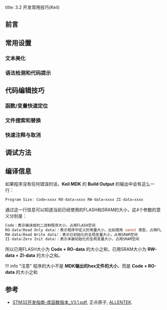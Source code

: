 title: 3.2 开发常用技巧(Keil)

## 前言

## 常用设置

### 文本美化

### 语法检测和代码提示

## 代码编辑技巧

### 函数/变量快速定位
### 文件搜索和替换
### 快速注释与取消

## 调试方法

## 编译信息

如果程序没有任何错误的话，**Keil MDK** 的 **Build Output** 的输出中会有这么一行：

```c
Program Size: Code=xxxx RO-data=xxxx RW-data=xxxx ZI-data=xxxx
```

通过这一行信息可以知道当前已经使用的FLASH和SRAM的大小，这4个参数的意义分别是：
```c
Code：表示编译成的二进制程序大小，占用FLASH空间
RO-data(Read Only data)：表示程序中定义的常量大小，比如使用 const 类型，占用FLASH空间
RW-data(Read Write data)：表示已初始化的全局变量大小，占用SRAM空间
ZI-data(Zero Init data)：表示未被初始化的全局变量大小，占用SRAM空间
```

所以已用FLASH大小为 **Code + RO-data** 的大小之和，已用SRAM大小为 **RW-data + ZI-data** 的大小之和。

!!! info "注意"
    程序的大小不是 **MDK输出的hex文件的大小**，而是 **Code + RO-data** 的大小之和

## 参考

* [STM32开发指南-库函数版本_V3.1.pdf](https://documents-1256406063.cos.ap-shanghai.myqcloud.com/STM32F1%E5%BC%80%E5%8F%91%E6%8C%87%E5%8D%97-%E5%BA%93%E5%87%BD%E6%95%B0%E7%89%88%E6%9C%AC_V3.1%20.pdf), 正点原子, [ALLENTEK](http://www.alientek.com/).